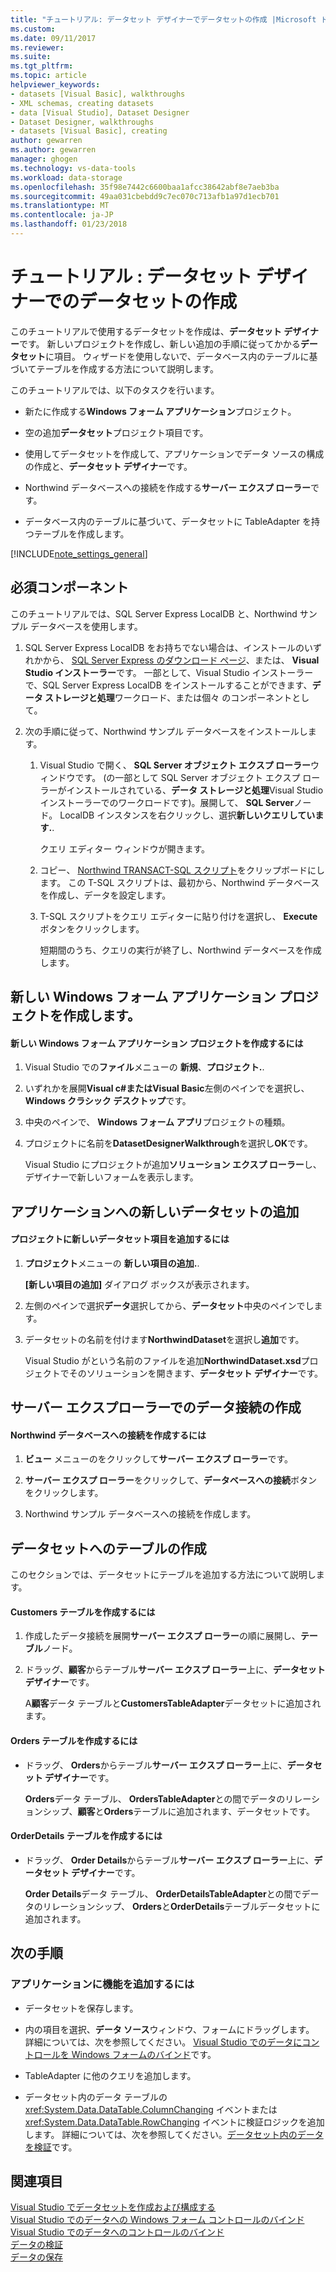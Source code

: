 ```yaml
---
title: "チュートリアル: データセット デザイナーでデータセットの作成 |Microsoft ドキュメント"
ms.custom: 
ms.date: 09/11/2017
ms.reviewer: 
ms.suite: 
ms.tgt_pltfrm: 
ms.topic: article
helpviewer_keywords:
- datasets [Visual Basic], walkthroughs
- XML schemas, creating datasets
- data [Visual Studio], Dataset Designer
- Dataset Designer, walkthroughs
- datasets [Visual Basic], creating
author: gewarren
ms.author: gewarren
manager: ghogen
ms.technology: vs-data-tools
ms.workload: data-storage
ms.openlocfilehash: 35f98e7442c6600baa1afcc38642abf8e7aeb3ba
ms.sourcegitcommit: 49aa031cbebdd9c7ec070c713afb1a97d1ecb701
ms.translationtype: MT
ms.contentlocale: ja-JP
ms.lasthandoff: 01/23/2018
---
```

# <a name="walkthrough-creating-a-dataset-with-the-dataset-designer"></a>チュートリアル : データセット デザイナーでのデータセットの作成

このチュートリアルで使用するデータセットを作成は、**データセット デザイナー**です。 新しいプロジェクトを作成し、新しい追加の手順に従ってかかる**データセット**に項目。 ウィザードを使用しないで、データベース内のテーブルに基づいてテーブルを作成する方法について説明します。  

このチュートリアルでは、以下のタスクを行います。  

-   新たに作成する**Windows フォーム アプリケーション**プロジェクト。  

-   空の追加**データセット**プロジェクト項目です。  

-   使用してデータセットを作成して、アプリケーションでデータ ソースの構成の作成と、**データセット デザイナー**です。  
 
-   Northwind データベースへの接続を作成する**サーバー エクスプ ローラー**です。  

-   データベース内のテーブルに基づいて、データセットに TableAdapter を持つテーブルを作成します。  

[!INCLUDE[note_settings_general](../data-tools/includes/note_settings_general_md.md)]  
  
## <a name="prerequisites"></a>必須コンポーネント  
このチュートリアルでは、SQL Server Express LocalDB と、Northwind サンプル データベースを使用します。  
  
1.  SQL Server Express LocalDB をお持ちでない場合は、インストールのいずれかから、 [SQL Server Express のダウンロード ページ](https://www.microsoft.com/sql-server/sql-server-editions-express)、または、 **Visual Studio インストーラー**です。 一部として、Visual Studio インストーラーで、SQL Server Express LocalDB をインストールすることができます、**データ ストレージと処理**ワークロード、または個々 のコンポーネントとして。  
  
2.  次の手順に従って、Northwind サンプル データベースをインストールします。  

    1. Visual Studio で開く、 **SQL Server オブジェクト エクスプ ローラー**ウィンドウです。 (の一部として SQL Server オブジェクト エクスプ ローラーがインストールされている、**データ ストレージと処理**Visual Studio インストーラーでのワークロードです)。展開して、 **SQL Server**ノード。 LocalDB インスタンスを右クリックし、選択**新しいクエリしています.**.  

       クエリ エディター ウィンドウが開きます。  

    2. コピー、 [Northwind TRANSACT-SQL スクリプト](https://github.com/MicrosoftDocs/visualstudio-docs/blob/master/docs/data-tools/samples/northwind.sql?raw=true)をクリップボードにします。 この T-SQL スクリプトは、最初から、Northwind データベースを作成し、データを設定します。  

    3. T-SQL スクリプトをクエリ エディターに貼り付けを選択し、 **Execute**ボタンをクリックします。  

       短期間のうち、クエリの実行が終了し、Northwind データベースを作成します。  
  
## <a name="creating-a-new-windows-forms-application-project"></a>新しい Windows フォーム アプリケーション プロジェクトを作成します。  
  
#### <a name="to-create-a-new-windows-forms-application-project"></a>新しい Windows フォーム アプリケーション プロジェクトを作成するには  
  
1. Visual Studio での**ファイル**メニューの **新規**、**プロジェクト.**.  
  
2. いずれかを展開**Visual c#**または**Visual Basic**左側のペインでを選択し、 **Windows クラシック デスクトップ**です。  

3. 中央のペインで、 **Windows フォーム アプリ**プロジェクトの種類。  

4. プロジェクトに名前を**DatasetDesignerWalkthrough**を選択し**OK**です。  
  
     Visual Studio にプロジェクトが追加**ソリューション エクスプ ローラー**し、デザイナーで新しいフォームを表示します。  
  
## <a name="adding-a-new-dataset-to-the-application"></a>アプリケーションへの新しいデータセットの追加  
  
#### <a name="to-add-a-new-dataset-item-to-the-project"></a>プロジェクトに新しいデータセット項目を追加するには  
  
1.  **プロジェクト**メニューの **新しい項目の追加.**.  
  
     **[新しい項目の追加]** ダイアログ ボックスが表示されます。  
  
2.  左側のペインで選択**データ**選択してから、**データセット**中央のペインでします。  
  
3.  データセットの名前を付けます**NorthwindDataset**を選択し**追加**です。  
  
     Visual Studio がという名前のファイルを追加**NorthwindDataset.xsd**プロジェクトでそのソリューションを開きます、**データセット デザイナー**です。  
  
## <a name="creating-a-data-connection-in-server-explorer"></a>サーバー エクスプローラーでのデータ接続の作成  
  
#### <a name="to-create-a-connection-to-the-northwind-database"></a>Northwind データベースへの接続を作成するには  
  
1.  **ビュー**  メニューのをクリックして**サーバー エクスプ ローラー**です。  
  
2.  **サーバー エクスプ ローラー**をクリックして、**データベースへの接続**ボタンをクリックします。  
  
3.  Northwind サンプル データベースへの接続を作成します。  
  
## <a name="creating-the-tables-in-the-dataset"></a>データセットへのテーブルの作成  
このセクションでは、データセットにテーブルを追加する方法について説明します。  
  
#### <a name="to-create-the-customers-table"></a>Customers テーブルを作成するには  
  
1.  作成したデータ接続を展開**サーバー エクスプ ローラー**の順に展開し、**テーブル**ノード。  
  
2.  ドラッグ、**顧客**からテーブル**サーバー エクスプ ローラー**上に、**データセット デザイナー**です。  
  
     A**顧客**データ テーブルと**CustomersTableAdapter**データセットに追加されます。  
  
#### <a name="to-create-the-orders-table"></a>Orders テーブルを作成するには  
  
-   ドラッグ、 **Orders**からテーブル**サーバー エクスプ ローラー**上に、**データセット デザイナー**です。  
  
     **Orders**データ テーブル、 **OrdersTableAdapter**との間でデータのリレーションシップ、**顧客**と**Orders**テーブルに追加されます、データセットです。  
  
#### <a name="to-create-the-orderdetails-table"></a>OrderDetails テーブルを作成するには  
  
-   ドラッグ、 **Order Details**からテーブル**サーバー エクスプ ローラー**上に、**データセット デザイナー**です。  
  
     **Order Details**データ テーブル、 **OrderDetailsTableAdapter**との間でデータのリレーションシップ、 **Orders**と**OrderDetails**テーブルデータセットに追加されます。  
  
## <a name="next-steps"></a>次の手順  
  
### <a name="to-add-functionality-to-your-application"></a>アプリケーションに機能を追加するには  
  
-   データセットを保存します。  
  
-   内の項目を選択、**データ ソース**ウィンドウ、フォームにドラッグします。 詳細については、次を参照してください。 [Visual Studio でのデータにコントロールを Windows フォームのバインド](../data-tools/bind-windows-forms-controls-to-data-in-visual-studio.md)です。  
  
-   TableAdapter に他のクエリを追加します。 
  
-   データセット内のデータ テーブルの <xref:System.Data.DataTable.ColumnChanging> イベントまたは <xref:System.Data.DataTable.RowChanging> イベントに検証ロジックを追加します。 詳細については、次を参照してください。[データセット内のデータを検証](../data-tools/validate-data-in-datasets.md)です。  
  
## <a name="see-also"></a>関連項目
[Visual Studio でデータセットを作成および構成する](../data-tools/create-and-configure-datasets-in-visual-studio.md)  
[Visual Studio でのデータへの Windows フォーム コントロールのバインド](../data-tools/bind-windows-forms-controls-to-data-in-visual-studio.md)   
[Visual Studio でのデータへのコントロールのバインド](../data-tools/bind-controls-to-data-in-visual-studio.md)   
[データの検証](../data-tools/validate-data-in-datasets.md)   
[データの保存](../data-tools/saving-data.md)